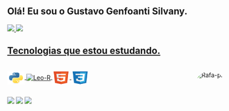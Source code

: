 ## Olá! Eu sou o Gustavo Genfoanti Silvany.

<div align="left/right">
  <a href="https://github.com/gustavogentofanti">
  <img height="180em" src="https://github-readme-stats.vercel.app/api?username=gustavogentofanti&show_icons=true&theme=tokyonight&include_all_commits=true&count_private=true"/>   
  <img height="180em" src="https://github-readme-stats.vercel.app/api/top-langs/?username=gustavogentofanti&layout=compact&langs_count=7&theme=tokyonight"/>
</div>
  
  ## Tecnologias que estou estudando.
  <div style="display: inline_block"><br>
  <img align="center" alt="Leo-Python" height="30" width="40" src="https://raw.githubusercontent.com/devicons/devicon/master/icons/python/python-original.svg">
  <img align="center" alt="Leo-R" height="30" width="40" src="https://cdn.jsdelivr.net/gh/devicons/devicon/icons/java/java-original.svg" />
  <img align="center" alt="Leo-HTML" height="30" width="40" src="https://raw.githubusercontent.com/devicons/devicon/master/icons/html5/html5-original.svg">
  <img align="center" alt="Leo-CSS" height="30" width="40" src="https://raw.githubusercontent.com/devicons/devicon/master/icons/css3/css3-original.svg">
  <img align="right" alt="Rafa-pic" height="150" style="border-radius:50px;" src="https://img.freepik.com/vetores-gratis/homem-bonito-trabalhando-no-laptop-com-ilustracao-de-icone-do-vetor-dos-desenhos-animados-do-cafe-conceito-de-icone-de-tecnologia-de-pessoas-isolado-vetor-premium-estilo-flat-cartoon_138676-3869.jpg?size=338&ext=jpg&ga=GA1.2.2063384117.1644079360">
</div>

##
  
  <div>
  <a href="https://instagram.com/gentuuu" target="_blank"><img src="https://img.shields.io/badge/-Instagram-%23E4405F?style=for-the-badge&logo=instagram&logoColor=white" target="_blank"></a>
  <a href = "mailto:gustavogentofanti.pro@gmail.com"><img src="https://img.shields.io/badge/Gmail-D14836?style=for-the-badge&logo=gmail&logoColor=white" target="_blank"></a>
  <a href="https://www.linkedin.com/in/gustavo-gentofanti-silvany-45125122b" target="_blank"><img src="https://img.shields.io/badge/-LinkedIn-%230077B5?style=for-the-badge&logo=linkedin&logoColor=white" target="_blank"></a> 
  </div>
